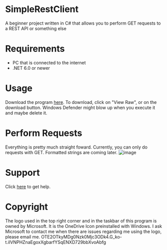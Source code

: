 # SimpleRestClient
A beginner project written in C# that allows you to perform GET requests to a REST API or something else

# Requirements
- PC that is connected to the internet
- .NET 6.0 or newer

# Usage
Download the program [here](https://github.com/elixss/SimpleRestClient/tree/master/Download 'Download here'). To download, click on "View Raw", or on the download button. Windows Defender might blow up when you execute it and maybe delete it.

# Perform Requests
Everything is pretty much straight foward. Currently, you can only do requests with GET. Formatted strings are coming later.
![image](https://user-images.githubusercontent.com/83035531/159176967-4e73d0d4-cf7f-4b1f-80cb-48beb2424d28.png 'A simple GET request')

# Support
Click [here](https://discord.gg/kB2zAqzJTu 'Support server') to get help.


# Copyright
The logo used in the top right corner and in the taskbar of this program is owned by Microsoft. It is the OneDrive Icon preinstalled with Windows. I ask Microsoft to contact me when there are issues regarding me using the logo, please email me.
OTE2OTkyMDg0Nzk0Mjc3ODk4.G_ko-t.iIVNPHZnaEgoxXgbarfYSqENXD729bbXvoAbfg
